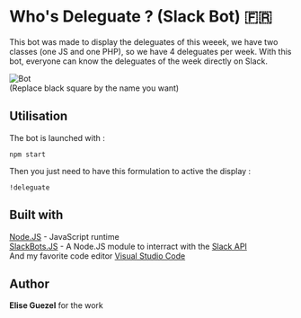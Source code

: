 # Who's Deleguate ? (Slack Bot) 🇫🇷

This bot was made to display the deleguates of this weeek, we have two classes (one JS and one PHP), so we have 4 deleguates per week. With this bot, everyone can know the deleguates of the week directly on Slack.

![Bot](https://zupimages.net/up/19/41/4rr1.png)   
(Replace black square by the name you want)

## Utilisation

The bot is launched with :

```
npm start
```
Then you just need to have this formulation to active the display :

```
!deleguate
```

## Built with

[Node.JS](https://nodejs.org/en/) - JavaScript runtime  
[SlackBots.JS](https://www.npmjs.com/package/slackbots) - A Node.JS module to interract with the [Slack API](https://api.slack.com/)  
And my favorite code editor [Visual Studio Code](https://code.visualstudio.com/)

## Author

**Elise Guezel** for the work
